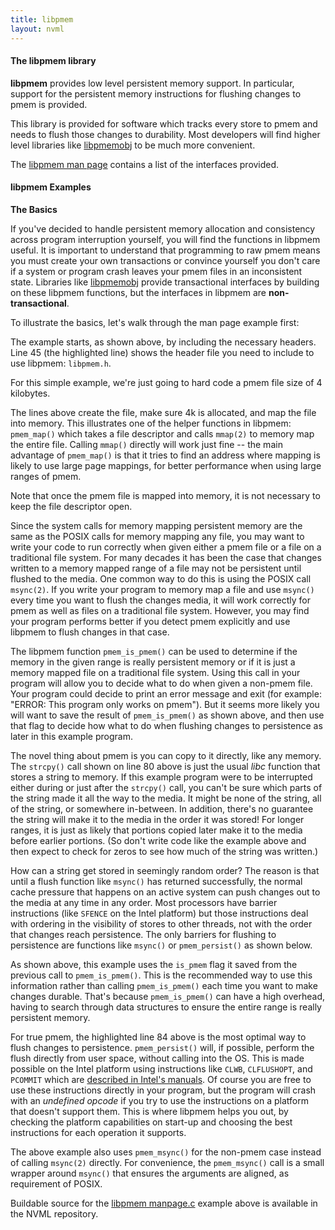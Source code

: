 ```yaml
---
title: libpmem
layout: nvml
---
```


#### The libpmem library

**libpmem** provides low level persistent memory support.
In particular, support for the persistent memory instructions
for flushing changes to pmem is provided.

This library is provided for software which tracks every store
to pmem and needs to flush those changes to durability.  Most
developers will find higher level libraries like
[libpmemobj](../libpmemobj) to be much more convenient.

The [libpmem man page](libpmem.3.html) contains a list of the
interfaces provided.

#### libpmem Examples

**The Basics**

If you've decided to handle persistent memory allocation
and consistency across program interruption yourself, you will
find the functions in libpmem useful.  It is important to
understand that programming to raw pmem means you must create
your own transactions or convince yourself you don't care if
a system or program crash leaves your pmem files in an inconsistent
state.  Libraries like [libpmemobj](../libpmemobj) provide transactional
interfaces by building on these libpmem functions, but the interfaces
in libpmem are **non-transactional**.

To illustrate the basics, let's walk through the man page example first:

<code data-gist-id='andyrudoff/15bda69da7fe77e8469b' data-gist-file='manpage.c' data-gist-line='37-45' data-gist-highlight-line='45' data-gist-hide-footer='true'></code>

The example starts, as shown above, by including the necessary
headers.  Line 45 (the highlighted line) shows the header file
you need to include to use libpmem: `libpmem.h`.

<code data-gist-id='andyrudoff/15bda69da7fe77e8469b' data-gist-file='manpage.c' data-gist-line='47-48' data-gist-highlight-line='48' data-gist-hide-footer='true'></code>

For this simple example, we're just going to hard code a pmem file
size of 4 kilobytes.

<code data-gist-id='andyrudoff/15bda69da7fe77e8469b' data-gist-file='manpage.c' data-gist-line='50-74' data-gist-highlight-line='70' data-gist-hide-footer='true'></code>

The lines above create the file, make sure 4k is allocated, and
map the file into memory.  This illustrates one of the helper
functions in libpmem: `pmem_map()` which takes a file descriptor
and calls `mmap(2)` to memory map the entire file.  Calling `mmap()`
directly will work just fine -- the main advantage of `pmem_map()`
is that it tries to find an address where mapping is likely to use
large page mappings, for better performance when using large ranges
of pmem.

Note that once the pmem file is mapped into memory, it is not
necessary to keep the file descriptor open.

Since the system calls for memory mapping persistent memory
are the same as the POSIX calls for memory mapping any file,
you may want to write your code to run correctly when given
either a pmem file or a file on a traditional file system.
For many decades it has been the case that changes written
to a memory mapped range of a file may not be persistent until
flushed to the media.  One common way to do this is using
the POSIX call `msync(2)`.  If you write your program to memory
map a file and use `msync()` every time you want to flush the
changes media, it will work correctly for pmem as well as files
on a traditional file system.  However, you may find your program
performs better if you detect pmem explicitly and use libpmem
to flush changes in that case.

<code data-gist-id='andyrudoff/15bda69da7fe77e8469b' data-gist-file='manpage.c' data-gist-line='76-77' data-gist-highlight-line='77' data-gist-hide-footer='true'></code>

The libpmem function `pmem_is_pmem()` can be used to determine
if the memory in the given range is really persistent memory or if
it is just a memory mapped file on a traditional file system.  Using
this call in your program will allow you to decide what to do when
given a non-pmem file.  Your program could decide to print an error
message and exit (for example: "ERROR: This program only works on pmem").
But it seems more likely you will want to save the result of
`pmem_is_pmem()` as shown above, and then use that flag to decide
how what to do when flushing changes to persistence as later in
this example program.

<code data-gist-id='andyrudoff/15bda69da7fe77e8469b' data-gist-file='manpage.c' data-gist-line='79-80' data-gist-highlight-line='80' data-gist-hide-footer='true'></code>

The novel thing about pmem is you can copy to it directly, like any
memory.  The `strcpy()` call shown on line 80 above is just the usual
_libc_ function that stores a string to memory.  If this example program
were to be interrupted either during or just after the `strcpy()` call,
you can't be sure which parts of the string made it all the way to the
media.  It might be none of the string, all of the string, or somewhere
in-between.  In addition, there's no guarantee the string will make it to
the media in the order it was stored!  For longer ranges, it is just as
likely that portions copied later make it to the media before earlier
portions.  (So don't write code like the example above and then expect
to check for zeros to see how much of the string was written.)

How can a string get stored in seemingly random order?
The reason is that until a flush function like `msync()`
has returned successfully, the normal cache pressure that happens
on an active system can push changes out to the media at any time
in any order.  Most processors have barrier instructions (like
`SFENCE` on the Intel platform) but those instructions deal with
ordering in the visibility of stores to other threads, not with
the order that changes reach persistence.  The only barriers for
flushing to persistence are functions like `msync()` or `pmem_persist()`
as shown below.

<code data-gist-id='andyrudoff/15bda69da7fe77e8469b' data-gist-file='manpage.c' data-gist-line='82-86' data-gist-highlight-line='84' data-gist-hide-footer='true'></code>

As shown above, this example uses the `is_pmem` flag it saved from the
previous call to `pmem_is_pmem()`.  This is the recommended way to
use this information rather than calling `pmem_is_pmem()` each time
you want to make changes durable.  That's because `pmem_is_pmem()`
can have a high overhead, having to search through data structures to
ensure the entire range is really persistent memory.

For true pmem, the highlighted line 84 above is the most optimal way
to flush changes to persistence.  `pmem_persist()` will, if possible,
perform the flush directly from user space, without calling into the
OS.  This is made possible on the Intel platform using instructions like
`CLWB`, `CLFLUSHOPT`,  and `PCOMMIT` which are
[described in Intel's manuals](https://software.intel.com/sites/default/files/managed/0d/53/319433-022.pdf).
Of course you are free to use these instructions directly in your
program, but the program will crash with an _undefined opcode_ if
you try to use the instructions on a platform that doesn't support
them.  This is where libpmem helps you out, by checking the platform
capabilities on start-up and choosing the best instructions for each
operation it supports.

The above example also uses `pmem_msync()` for the non-pmem case
instead of calling `msync(2)` directly.  For convenience, the
`pmem_msync()` call is a small wrapper around `msync()` that ensures
the arguments are aligned, as requirement of POSIX.

Buildable source for the
[libpmem manpage.c](https://github.com/pmem/nvml/tree/master/examples/libpmem)
example above is available in the NVML repository.
